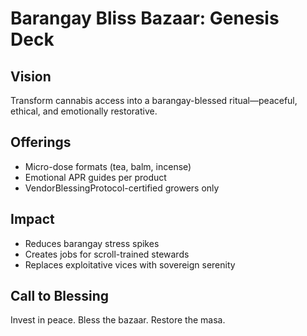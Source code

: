 # Barangay Bliss Bazaar: Genesis Deck

## Vision
Transform cannabis access into a barangay-blessed ritual—peaceful, ethical, and emotionally restorative.

## Offerings
- Micro-dose formats (tea, balm, incense)
- Emotional APR guides per product
- VendorBlessingProtocol-certified growers only

## Impact
- Reduces barangay stress spikes
- Creates jobs for scroll-trained stewards
- Replaces exploitative vices with sovereign serenity

## Call to Blessing
Invest in peace. Bless the bazaar. Restore the masa.
